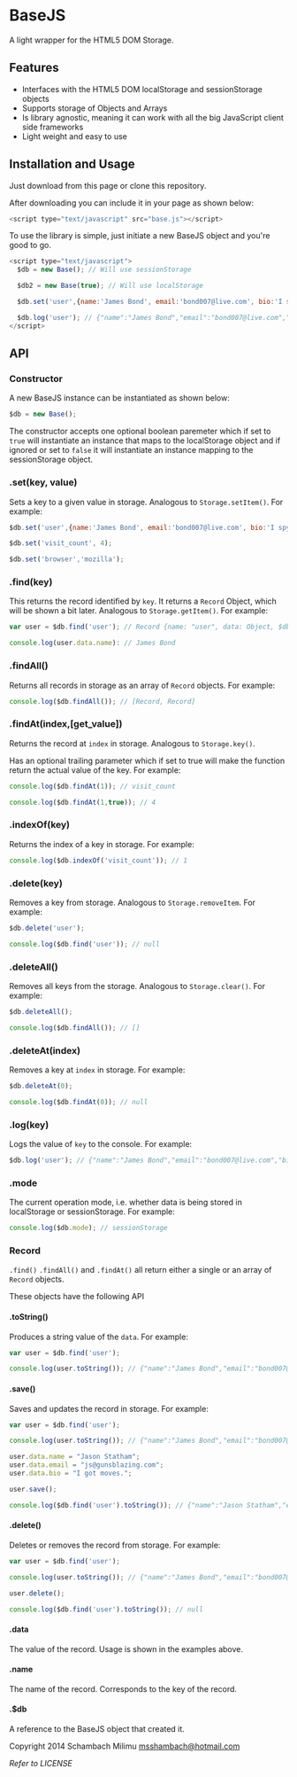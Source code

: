 BaseJS
======

A light wrapper for the HTML5 DOM Storage.

## Features

* Interfaces with the HTML5 DOM localStorage and sessionStorage objects
* Supports storage of Objects and Arrays
* Is library agnostic, meaning it can work with all the big JavaScript client side frameworks
* Light weight and easy to use

## Installation and Usage

Just download from this page or clone this repository.

After downloading you can include it in your page as shown below: 

```js
<script type="text/javascript" src="base.js"></script>
```

To use the library is simple, just initiate a new BaseJS object and you're good to go.

```js
<script type="text/javascript">
  $db = new Base(); // Will use sessionStorage

  $db2 = new Base(true); // Will use localStorage

  $db.set('user',{name:'James Bond', email:'bond007@live.com', bio:'I spy for a living.'});

  $db.log('user'); // {"name":"James Bond","email":"bond007@live.com","bio":"I spy for a living."} 
</script>
```

## API 

### Constructor

A new BaseJS instance can be instantiated as shown below:

```js
$db = new Base(); 
```

The constructor accepts one optional boolean paremeter which if set to ```true```
will instantiate an instance that maps to the localStorage object and if ignored 
or set to ```false``` it will instantiate an instance mapping to the sessionStorage
object. 

### .set(key, value)

Sets a key to a given value in storage. Analogous to ```Storage.setItem()```. 
For example: 

```js
$db.set('user',{name:'James Bond', email:'bond007@live.com', bio:'I spy for a living.'});

$db.set('visit_count', 4);

$db.set('browser','mozilla');
```

### .find(key)

This returns the record identified by ```key```. It returns a ```Record``` Object, which 
will be shown a bit later. Analogous to ```Storage.getItem()```. For example:

```js
var user = $db.find('user'); // Record {name: "user", data: Object, $db: window.Base, toString: function, save: function…}

console.log(user.data.name): // James Bond
```

### .findAll()

Returns all records in storage as an array of ```Record``` objects. For example:

```js
console.log($db.findAll()); // [Record, Record]
```

### .findAt(index,[get_value])

Returns the record at ```index``` in storage. Analogous to ```Storage.key()```.

Has an optional trailing parameter which if set to true will make the function return
the actual value of the key. 
For example:

```js
console.log($db.findAt(1)); // visit_count

console.log($db.findAt(1,true)); // 4
```

### .indexOf(key)

Returns the index of a key in storage. For example: 

```js
console.log($db.indexOf('visit_count')); // 1
```

### .delete(key)

Removes a key from storage. Analogous to ```Storage.removeItem```. For example:

```js
$db.delete('user');

console.log($db.find('user')); // null
```

### .deleteAll()

Removes all keys from the storage. Analogous to ```Storage.clear()```. For example:

```js
$db.deleteAll();

console.log($db.findAll()); // []
```

### .deleteAt(index)

Removes a key at ```index``` in storage. For example:

```js
$db.deleteAt(0);

console.log($db.findAt(0)); // null
```

### .log(key)

Logs the value of ```key``` to the console. For example:

```js
$db.log('user'); // {"name":"James Bond","email":"bond007@live.com","bio":"I spy for a living."} 
```

### .mode

The current operation mode, i.e. whether data is being stored in localStorage or sessionStorage. For example:

```js
console.log($db.mode); // sessionStorage
```


### Record 

```.find()``` ```.findAll()``` and ```.findAt()``` all return either a single or an array of ```Record``` objects. 

These objects have the following API

#### .toString()

Produces a string value of the ```data```. For example:

```js
var user = $db.find('user');

console.log(user.toString()); // {"name":"James Bond","email":"bond007@live.com","bio":"I spy for a living."}
``` 

#### .save()

Saves and updates the record in storage. For example: 

```js
var user = $db.find('user');

console.log(user.toString()); // {"name":"James Bond","email":"bond007@live.com","bio":"I spy for a living."}

user.data.name = "Jason Statham";
user.data.email = "js@gunsblazing.com";
user.data.bio = "I got moves.";

user.save();

console.log($db.find('user').toString()); // {"name":"Jason Statham","email":"s@gunsblazing.com","bio":"I got moves."}

``` 

#### .delete()

Deletes or removes the record from storage. For example: 

```js
var user = $db.find('user');

console.log(user.toString()); // {"name":"James Bond","email":"bond007@live.com","bio":"I spy for a living."}

user.delete();

console.log($db.find('user').toString()); // null

``` 

#### .data

The value of the record. Usage is shown in the examples above.

#### .name

The name of the record. Corresponds to the key of the record. 

#### .$db 

A reference to the BaseJS object that created it.

Copyright 2014 Schambach Milimu <msshambach@hotmail.com>

_Refer to LICENSE_
